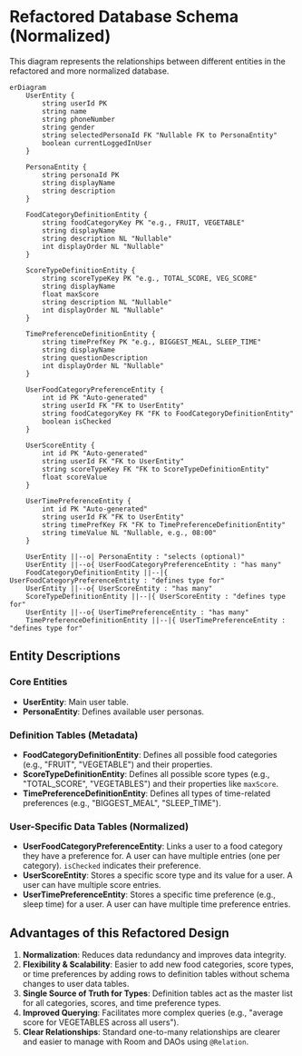 # Refactored Database Schema (Normalized)

This diagram represents the relationships between different entities in the refactored and more normalized database.

```mermaid
erDiagram
    UserEntity {
        string userId PK
        string name
        string phoneNumber
        string gender
        string selectedPersonaId FK "Nullable FK to PersonaEntity"
        boolean currentLoggedInUser
    }

    PersonaEntity {
        string personaId PK
        string displayName
        string description
    }

    FoodCategoryDefinitionEntity {
        string foodCategoryKey PK "e.g., FRUIT, VEGETABLE"
        string displayName
        string description NL "Nullable"
        int displayOrder NL "Nullable"
    }

    ScoreTypeDefinitionEntity {
        string scoreTypeKey PK "e.g., TOTAL_SCORE, VEG_SCORE"
        string displayName
        float maxScore
        string description NL "Nullable"
        int displayOrder NL "Nullable"
    }

    TimePreferenceDefinitionEntity {
        string timePrefKey PK "e.g., BIGGEST_MEAL, SLEEP_TIME"
        string displayName
        string questionDescription
        int displayOrder NL "Nullable"
    }

    UserFoodCategoryPreferenceEntity {
        int id PK "Auto-generated"
        string userId FK "FK to UserEntity"
        string foodCategoryKey FK "FK to FoodCategoryDefinitionEntity"
        boolean isChecked
    }

    UserScoreEntity {
        int id PK "Auto-generated"
        string userId FK "FK to UserEntity"
        string scoreTypeKey FK "FK to ScoreTypeDefinitionEntity"
        float scoreValue
    }

    UserTimePreferenceEntity {
        int id PK "Auto-generated"
        string userId FK "FK to UserEntity"
        string timePrefKey FK "FK to TimePreferenceDefinitionEntity"
        string timeValue NL "Nullable, e.g., 08:00"
    }

    UserEntity ||--o| PersonaEntity : "selects (optional)"
    UserEntity ||--o{ UserFoodCategoryPreferenceEntity : "has many"
    FoodCategoryDefinitionEntity ||--|{ UserFoodCategoryPreferenceEntity : "defines type for"
    UserEntity ||--o{ UserScoreEntity : "has many"
    ScoreTypeDefinitionEntity ||--|{ UserScoreEntity : "defines type for"
    UserEntity ||--o{ UserTimePreferenceEntity : "has many"
    TimePreferenceDefinitionEntity ||--|{ UserTimePreferenceEntity : "defines type for"
```

## Entity Descriptions

### Core Entities
-   **UserEntity**: Main user table.
-   **PersonaEntity**: Defines available user personas.

### Definition Tables (Metadata)
-   **FoodCategoryDefinitionEntity**: Defines all possible food categories (e.g., "FRUIT", "VEGETABLE") and their properties.
-   **ScoreTypeDefinitionEntity**: Defines all possible score types (e.g., "TOTAL_SCORE", "VEGETABLES") and their properties like `maxScore`.
-   **TimePreferenceDefinitionEntity**: Defines all types of time-related preferences (e.g., "BIGGEST_MEAL", "SLEEP_TIME").

### User-Specific Data Tables (Normalized)
-   **UserFoodCategoryPreferenceEntity**: Links a user to a food category they have a preference for. A user can have multiple entries (one per category). `isChecked` indicates their preference.
-   **UserScoreEntity**: Stores a specific score type and its value for a user. A user can have multiple score entries.
-   **UserTimePreferenceEntity**: Stores a specific time preference (e.g., sleep time) for a user. A user can have multiple time preference entries.

## Advantages of this Refactored Design
1.  **Normalization**: Reduces data redundancy and improves data integrity.
2.  **Flexibility & Scalability**: Easier to add new food categories, score types, or time preferences by adding rows to definition tables without schema changes to user data tables.
3.  **Single Source of Truth for Types**: Definition tables act as the master list for all categories, scores, and time preference types.
4.  **Improved Querying**: Facilitates more complex queries (e.g., "average score for VEGETABLES across all users").
5.  **Clear Relationships**: Standard one-to-many relationships are clearer and easier to manage with Room and DAOs using `@Relation`. 